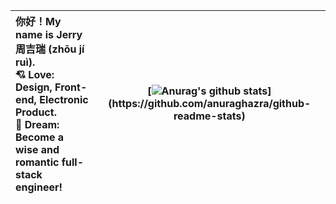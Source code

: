 
| 你好！My name is Jerry 周吉瑞 (zhōu jí ruì).<br />:cupid: Love: Design, Front-end, Electronic Product.<br />:rocket: Dream: Become a wise and romantic full-stack engineer! | [![Anurag's github stats](https://github-readme-stats.vercel.app/api?username=JERRY-Z-J-R&show_icons=true&include_all_commits=true&theme=swift&hide_border=false&card_width=0&layout=compact")](https://github.com/anuraghazra/github-readme-stats) |
| :----------------------------------------------------------- | ------------------------------------------------------------ |

